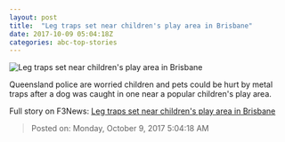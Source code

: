 ```yaml
---
layout: post
title:  "Leg traps set near children's play area in Brisbane"
date: 2017-10-09 05:04:18Z
categories: abc-top-stories
---
```


![Leg traps set near children's play area in Brisbane](http://www.abc.net.au/news/image/9030938-1x1-700x700.jpg)

Queensland police are worried children and pets could be hurt by metal traps after a dog was caught in one near a popular children's play area.


Full story on F3News: [Leg traps set near children's play area in Brisbane](http://www.f3nws.com/n/u2RfEH)

> Posted on: Monday, October 9, 2017 5:04:18 AM
